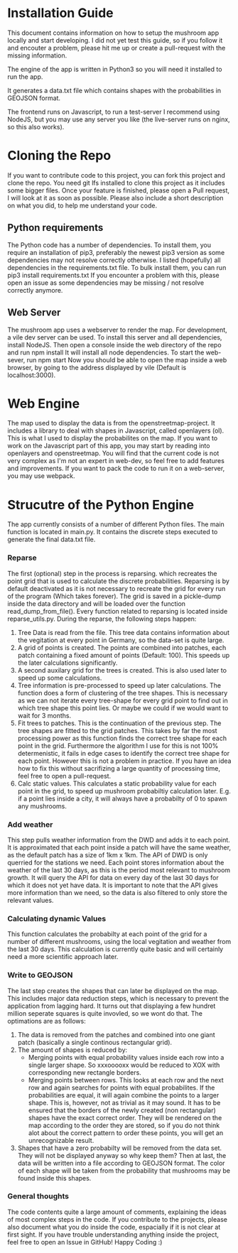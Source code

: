 # Installation Guide

This document contains information on how to setup the mushroom app locally and start developing. I did not yet test this guide, so if you follow it and encouter a problem, please hit me up or create a pull-request with the missing information.

The engine of the app is written in Python3 so you will need it installed to run the app. 

It generates a data.txt file which contains shapes with the probabilities in GEOJSON format.

The frontend runs on Javascript, to run a test-server I recommend using NodeJS, but you may use any server you like (the live-server runs on nginx, so this also works).

# Cloning the Repo
If you want to contribute code to this project, you can fork this project and clone the repo. You need git lfs installed to clone this project as it includes some bigger files.
Once your feature is finished, please open a Pull request, I will look at it as soon as possible. Please also include a short description on what you did, to help me understand your code.


## Python requirements
The Python code has a number of dependencies. To install them, you require an installation of pip3, preferably the newest pip3 version as some dependencies may not resolve correctly otherwise.
I listed (hopefully) all dependencies in the requirements.txt file. To bulk install them, you can run 
    pip3 install requirements.txt
If you encounter a problem with this, please open an issue as some dependencies may be missing / not resolve correctly anymore.

## Web Server
The mushroom app uses a webserver to render the map. For development, a vile dev server can be used. 
To install this server and all dependencies, install NodeJS. Then open a console inside the web directory of the repo and run
    npm install
It will install all node dependencies. To start the web-sever, run
    npm start
Now you should be able to open the map inside a web browser, by going to the address displayed by vile (Default is localhost:3000).

# Web Engine
The map used to display the data is from the openstreetmap-project. It includes a library to deal with shapes in Javascript, called openlayers (ol). This is what I used to display the probabilites on the map. If you want to work on the Javascript part of this app, you may start by reading into openlayers and openstreetmap. You will find that the current code is not very complex as I'm not an expert in web-dev, so feel free to add features and improvements.
If you want to pack the code to run it on a web-server, you may use webpack. 

# Strucutre of the Python Engine
The app currently consists of a number of different Python files. The main function is located in main.py. It contains the discrete steps executed to generate the final data.txt file.

### Reparse
The first (optional) step in the process is reparsing. which recreates the point grid that is used to calculate the discrete probabilities. Reparsing is by default deactivated as it is not necessary to recreate the grid for every run of the program (Which takes forever). The grid is saved in a pickle-dump inside the data directory and will be loaded over the function read_dump_from_file().
Every function related to reparsing is located inside reparse_utils.py. 
During the reparse, the following steps happen:
1. Tree Data is read from the file. This tree data contains information about the vegitation at every point in Germany, so the data-set is quite large.
2. A grid of points is created. The points are combined into patches, each patch containing a fixed amount of points (Default: 100). This speeds up the later calculations significantly.
3. A second auxilary grid for the trees is created. This is also used later to speed up some calculations.
4. Tree information is pre-processed to speed up later calculations. The function does a form of clustering of the tree shapes. This is necessary as we can not iterate every tree-shape for every grid point to find out in which tree shape this point lies. Or maybe we could if we would want to wait for 3 months.
5. Fit trees to patches. This is the continuation of the previous step. The tree shapes are fitted to the grid patches. This takes by far the most processing power as this function finds the correct tree shape for each point in the grid. Furthermore the algorithm I use for this is not 100% determenistic, it fails in edge cases to identify the correct tree shape for each point. However this is not a problem in practice. If you have an idea how to fix this without sacrifizing a large quantity of processing time, feel free to open a pull-request.
6. Calc static values. This calculates a static probability value for each point in the grid, to speed up mushroom probabiltiy calculation later. E.g. if a point lies inside a city, it will always have a probabilty of 0 to spawn any mushrooms. 

### Add weather
This step pulls weather information from the DWD and adds it to each point. It is approximated that each point inside a patch will have the same weather, as the default patch has a size of 1km x 1km.
The API of DWD is only querried for the stations we need. Each point stores information about the weather of the last 30 days, as this is the period most relevant to mushroom growth. It will query the API for data on every day of the last 30 days for which it does not yet have data. 
It is important to note that the API gives more information than we need, so the data is also filtered to only store the relevant values.

### Calculating dynamic Values
This function calculates the probabilty at each point of the grid for a number of different mushrooms, using the local vegitation and weather from the last 30 days. This calculation is currently quite basic and will certainly need a more scientific approach later. 

### Write to GEOJSON
The last step creates the shapes that can later be displayed on the map. This includes major data reduction steps, which is necessary to prevent the application from lagging hard. It turns out that displaying a few hundret million seperate squares is quite invovled, so we wont do that. The optimations are as follows:
1. The data is removed from the patches and combined into one giant patch (basically a single continous rectangular grid).
2. The amount of shapes is reduced by:
    - Merging points with equal probability values inside each row into a single larger shape. So xxxooooxx would be reduced to XOX with corresponding new rectangle borders.
    - Merging points between rows. This looks at each row and the next row and again searches for points with equal probabilites. If the probabilities are equal, it will again combine the points to a larger shape.
      This is, however, not as trivial as it may sound. It has to be ensured that the borders of the newly created (non rectangular) shapes have the exact correct order. They will be rendered on the map according to the order they are stored, so if you do not think alot about the correct pattern to order these points, you will get an unrecognizable result.
3. Shapes that have a zero probabilty will be removed from the data set. They will not be displayed anyway so why keep them?
Then at last, the data will be written into a file according to GEOJSON format. The color of each shape will be taken from the probability that mushrooms may be found inside this shapes. 

### General thoughts
The code contents quite a large amount of comments, explaining the ideas of most complex steps in the code. If you contribute to the projects, please also document what you do inside the code, espacially if it is not clear at first sight.
If you have trouble understanding anything inside the project, feel free to open an Issue in GitHub!
Happy Coding :)
